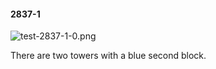 #### 2837-1
![test-2837-1-0.png](https://github.com/lil-lab/nlvr/raw/master/nlvr/test/images/3/test-2837-1-0.png "test-2837-1-0.png")

There are two towers with a blue second block.